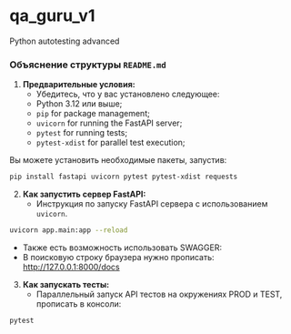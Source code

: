 # qa_guru_v1
Python autotesting advanced

### Объяснение структуры `README.md`

1. **Предварительные условия:** 
   - Убедитесь, что у вас установлено следующее:
   - Python 3.12 или выше;
   - `pip` for package management;
   - `uvicorn` for running the FastAPI server;
   - `pytest` for running tests;
   - `pytest-xdist` for parallel test execution;

Вы можете установить необходимые пакеты, запустив:

```bash
pip install fastapi uvicorn pytest pytest-xdist requests
```

2. **Как запустить сервер FastAPI:**
   - Инструкция по запуску FastAPI сервера с использованием `uvicorn`.
```bash
uvicorn app.main:app --reload 
```
   - Также есть возможность использовать SWAGGER:
   - В поисковую строку браузера нужно прописать: http://127.0.0.1:8000/docs

3. **Как запускать тесты:**
   - Параллельный запуск API тестов на окружениях PROD и TEST, прописать в консоли:
```bash
pytest
```